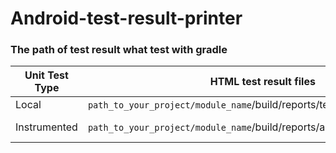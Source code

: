 # Android-test-result-printer



### The path of test result what test with gradle
|Unit Test Type|HTML test result files|XML test result files|
|---|---|---|
|Local|`path_to_your_project/module_name`/build/reports/tests/|`path_to_your_project/module_name`/build/test-results/|
|Instrumented|`path_to_your_project/module_name`/build/reports/androidTests/connected/|`path_to_your_project/module_name`/build/outputs/androidTest-results/connected/|
